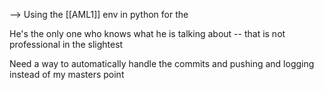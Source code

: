 --> Using the [[AML1]] env in python for the 

He's the only one who knows what he is talking about -- that is not professional in the slightest

Need a way to automatically handle the commits and pushing and logging instead of my masters point